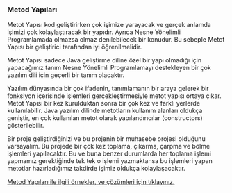 ### Metod Yapıları​
Metot Yapısı kod geliştirirken çok işimize yarayacak ve gerçek anlamda işimizi çok kolaylaştıracak bir yapıdır. Ayrıca Nesne Yönelimli Programlamada olmazsa olmaz denilebilecek bir konudur. Bu sebeple Metot Yapısı bir geliştirici tarafından iyi öğrenilmelidir.​

Metot Yapısı sadece Java geliştirme diline özel bir yapı olmadığı için yapacağımız tanım Nesne Yönelimli Programlamayı destekleyen bir çok yazılım dili için geçerli bir tanım olacaktır.​

Yazılım dünyasında bir çok ifadenin, tanımlamanın bir araya gelerek bir fonksiyon içerisinde işlemleri gerçekleştirmesiyle metot yapısı ortaya çıkar. Metot Yapısı bir kez kurulduktan sonra bir çok kez ve farklı yerlerde kullanılabilir. Java yazılım dilinde metotların kullanım alanları oldukça geniştir, en çok kullanılan metot olarak yapılandırıcılar (constructors) gösterilebilir. ​

Bir proje geliştirdiğinizi ve bu projenin bir muhasebe projesi olduğunu varsayalım. Bu projede bir çok kez toplama, çıkarma, çarpma ve bölme işlemleri yapılacaktır. Bu ve buna benzer durumlarda her toplama işlemi yapmamız gerektiğinde tek tek o işlemi yazmaktansa bu işlemleri yapan metotlar hazırladığımız takdirde işimiz oldukça kolaylaşacaktır.

[Metod Yapıları ile ilgili örnekler, ve çözümleri için tıklayınız.](https://github.com/nisaefendioglu/Java-Tutorial/blob/main/Hafta%204/metotlar/src/metotlar/Metotlar.java)
